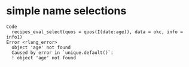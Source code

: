 # simple name selections

    Code
      recipes_eval_select(quos = quos(I(date:age)), data = okc, info = info1)
    Error <rlang_error>
      object 'age' not found
      Caused by error in `unique.default()`:
      ! object 'age' not found

